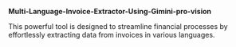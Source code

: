 **Multi-Language-Invoice-Extractor-Using-Gimini-pro-vision**

This powerful tool is designed to streamline financial processes by effortlessly extracting data from invoices in various languages.
